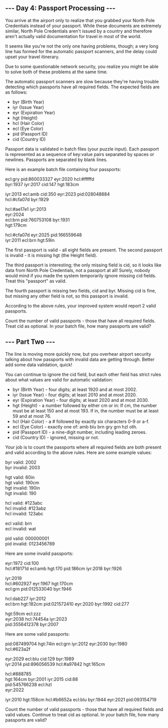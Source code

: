 ## --- Day 4: Passport Processing ---
You arrive at the airport only to realize that you grabbed your North Pole Credentials instead of your passport. While these documents are extremely similar, North Pole Credentials aren't issued by a country and therefore aren't actually valid documentation for travel in most of the world.

It seems like you're not the only one having problems, though; a very long line has formed for the automatic passport scanners, and the delay could upset your travel itinerary.

Due to some questionable network security, you realize you might be able to solve both of these problems at the same time.

The automatic passport scanners are slow because they're having trouble detecting which passports have all required fields. The expected fields are as follows:

* byr (Birth Year)
* iyr (Issue Year)
* eyr (Expiration Year)
* hgt (Height)
* hcl (Hair Color)
* ecl (Eye Color)
* pid (Passport ID)
* cid (Country ID)

Passport data is validated in batch files (your puzzle input). Each passport is represented as a sequence of key:value pairs separated by spaces or newlines. Passports are separated by blank lines.

Here is an example batch file containing four passports:

<p>ecl:gry pid:860033327 eyr:2020 hcl:#fffffd<br>
byr:1937 iyr:2017 cid:147 hgt:183cm</p>

<p>iyr:2013 ecl:amb cid:350 eyr:2023 pid:028048884<br>
hcl:#cfa07d byr:1929</p>

<p>hcl:#ae17e1 iyr:2013<br>
eyr:2024<br>
ecl:brn pid:760753108 byr:1931<br>
hgt:179cm</p>

<p>hcl:#cfa07d eyr:2025 pid:166559648<br>
iyr:2011 ecl:brn hgt:59in</p>

The first passport is valid - all eight fields are present. The second passport is invalid - it is missing hgt (the Height field).

The third passport is interesting; the only missing field is cid, so it looks like data from North Pole Credentials, not a passport at all! Surely, nobody would mind if you made the system temporarily ignore missing cid fields. Treat this "passport" as valid.

The fourth passport is missing two fields, cid and byr. Missing cid is fine, but missing any other field is not, so this passport is invalid.

According to the above rules, your improved system would report 2 valid passports.

Count the number of valid passports - those that have all required fields. Treat cid as optional. In your batch file, how many passports are valid?

## --- Part Two ---
The line is moving more quickly now, but you overhear airport security talking about how passports with invalid data are getting through. Better add some data validation, quick!

You can continue to ignore the cid field, but each other field has strict rules about what values are valid for automatic validation:

* byr (Birth Year) - four digits; at least 1920 and at most 2002.
* iyr (Issue Year) - four digits; at least 2010 and at most 2020.
* eyr (Expiration Year) - four digits; at least 2020 and at most 2030.
* hgt (Height) - a number followed by either cm or in:
If cm, the number must be at least 150 and at most 193.
If in, the number must be at least 59 and at most 76.
* hcl (Hair Color) - a # followed by exactly six characters 0-9 or a-f.
* ecl (Eye Color) - exactly one of: amb blu brn gry grn hzl oth.
* pid (Passport ID) - a nine-digit number, including leading zeroes.
* cid (Country ID) - ignored, missing or not.

Your job is to count the passports where all required fields are both present and valid according to the above rules. Here are some example values:

<p>byr valid:   2002<br>
byr invalid: 2003</p>

<p>hgt valid:   60in<br>
hgt valid:   190cm<br>
hgt invalid: 190in<br>
hgt invalid: 190</p>

<p>hcl valid:   #123abc<br>
hcl invalid: #123abz<br>
hcl invalid: 123abc</p>

<p>ecl valid:   brn<br>
ecl invalid: wat</p>

<p>pid valid:   000000001<br>
pid invalid: 0123456789</p>

Here are some invalid passports:

<p>eyr:1972 cid:100<br>
hcl:#18171d ecl:amb hgt:170 pid:186cm iyr:2018 byr:1926</p>

<p>iyr:2019<br>
hcl:#602927 eyr:1967 hgt:170cm<br>
ecl:grn pid:012533040 byr:1946</p>

<p>hcl:dab227 iyr:2012<br>
ecl:brn hgt:182cm pid:021572410 eyr:2020 byr:1992 cid:277</p>

<p>hgt:59cm ecl:zzz<br>
eyr:2038 hcl:74454a iyr:2023<br>
pid:3556412378 byr:2007</p>

Here are some valid passports:

<p>pid:087499704 hgt:74in ecl:grn iyr:2012 eyr:2030 byr:1980<br>
hcl:#623a2f</p>

<p>eyr:2029 ecl:blu cid:129 byr:1989<br>
iyr:2014 pid:896056539 hcl:#a97842 hgt:165cm</p>

<p>hcl:#888785<br>
hgt:164cm byr:2001 iyr:2015 cid:88<br>
pid:545766238 ecl:hzl<br>
eyr:2022</p>

<p>iyr:2010 hgt:158cm hcl:#b6652a ecl:blu byr:1944 eyr:2021 pid:093154719</p>

Count the number of valid passports - those that have all required fields and valid values. Continue to treat cid as optional. In your batch file, how many passports are valid?

